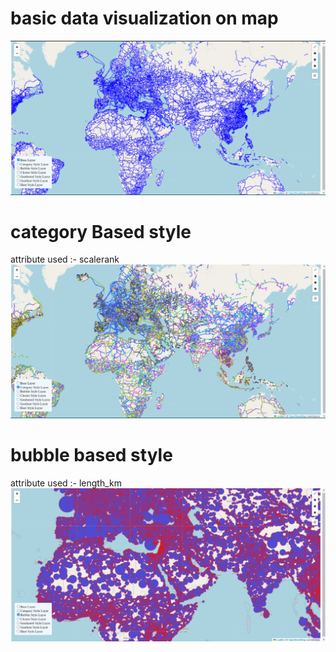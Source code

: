 # basic data visualization on map
![](Screenshot020657.png)


# category Based style
attribute used :- scalerank
![](Screenshot020806.png)


# bubble based style
attribute used :- length_km
![](Screenshot020842.png)

